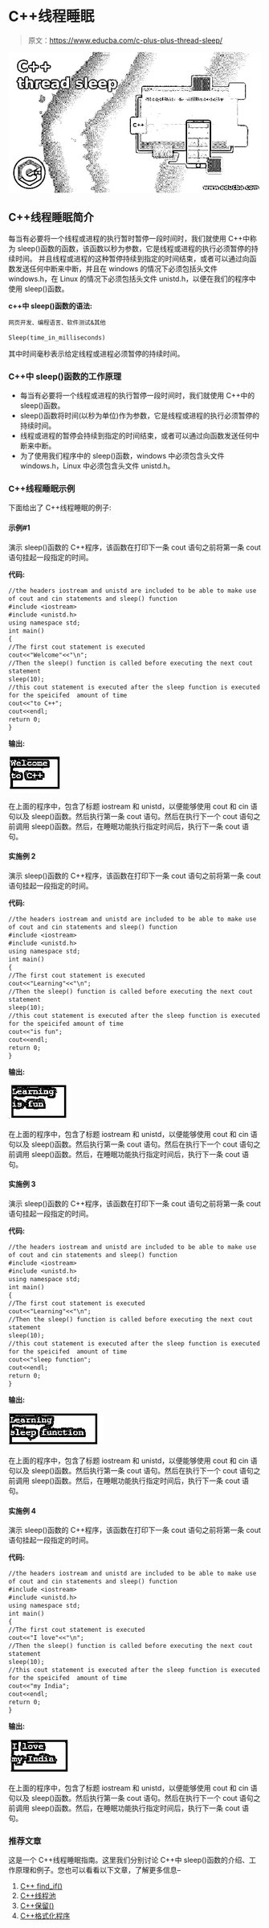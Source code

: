 # C++线程睡眠

> 原文：<https://www.educba.com/c-plus-plus-thread-sleep/>

![C++ thread sleep](img/de9537909a041a107f9e734b24fcfd40.png)



## C++线程睡眠简介

每当有必要将一个线程或进程的执行暂时暂停一段时间时，我们就使用 C++中称为 sleep()函数的函数，该函数以秒为参数，它是线程或进程的执行必须暂停的持续时间。 并且线程或进程的这种暂停持续到指定的时间结束，或者可以通过向函数发送任何中断来中断，并且在 windows 的情况下必须包括头文件 windows.h，在 Linux 的情况下必须包括头文件 unistd.h，以便在我们的程序中使用 sleep()函数。

**c++中 sleep()函数的语法:**

<small>网页开发、编程语言、软件测试&其他</small>

```
Sleep(time_in_milliseconds)
```

其中时间毫秒表示给定线程或进程必须暂停的持续时间。

### C++中 sleep()函数的工作原理

*   每当有必要将一个线程或进程的执行暂停一段时间时，我们就使用 C++中的 sleep()函数。
*   sleep()函数将时间(以秒为单位)作为参数，它是线程或进程的执行必须暂停的持续时间。
*   线程或进程的暂停会持续到指定的时间结束，或者可以通过向函数发送任何中断来中断。
*   为了使用我们程序中的 sleep()函数，windows 中必须包含头文件 windows.h，Linux 中必须包含头文件 unistd.h。

### C++线程睡眠示例

下面给出了 C++线程睡眠的例子:

#### 示例#1

演示 sleep()函数的 C++程序，该函数在打印下一条 cout 语句之前将第一条 cout 语句挂起一段指定的时间。

**代码:**

```
//the headers iostream and unistd are included to be able to make use of cout and cin statements and sleep() function
#include <iostream>
#include <unistd.h>
using namespace std;
int main()
{
//The first cout statement is executed
cout<<"Welcome"<<"\n";
//Then the sleep() function is called before executing the next cout statement
sleep(10);
//this cout statement is executed after the sleep function is executed for the speicifed  amount of time
cout<<"to C++";
cout<<endl;
return 0;
}
```

**输出:**

![C++ thread sleep 1](img/f62b7e7c6842b0b636dd65e9f1abac0c.png)



在上面的程序中，包含了标题 iostream 和 unistd，以便能够使用 cout 和 cin 语句以及 sleep()函数。然后执行第一条 cout 语句。然后在执行下一个 cout 语句之前调用 sleep()函数。然后，在睡眠功能执行指定时间后，执行下一条 cout 语句。

#### 实施例 2

演示 sleep()函数的 C++程序，该函数在打印下一条 cout 语句之前将第一条 cout 语句挂起一段指定的时间。

**代码:**

```
//the headers iostream and unistd are included to be able to make use of cout and cin statements and sleep() function
#include <iostream>
#include <unistd.h>
using namespace std;
int main()
{
//The first cout statement is executed
cout<<"Learning"<<"\n";
//Then the sleep() function is called before executing the next cout statement
sleep(10);
//this cout statement is executed after the sleep function is executed for the speicifed amount of time
cout<<"is fun";
cout<<endl;
return 0;
}
```

**输出:**

![C++ thread sleep 2](img/d6c9e9003ef2ded3de907287c5ec0135.png)



在上面的程序中，包含了标题 iostream 和 unistd，以便能够使用 cout 和 cin 语句以及 sleep()函数。然后执行第一条 cout 语句。然后在执行下一个 cout 语句之前调用 sleep()函数。然后，在睡眠功能执行指定时间后，执行下一条 cout 语句。

#### 实施例 3

演示 sleep()函数的 C++程序，该函数在打印下一条 cout 语句之前将第一条 cout 语句挂起一段指定的时间。

**代码:**

```
//the headers iostream and unistd are included to be able to make use of cout and cin statements and sleep() function
#include <iostream>
#include <unistd.h>
using namespace std;
int main()
{
//The first cout statement is executed
cout<<"Learning"<<"\n";
//Then the sleep() function is called before executing the next cout statement
sleep(10);
//this cout statement is executed after the sleep function is executed for the speicifed  amount of time
cout<<"sleep function";
cout<<endl;
return 0;
}
```

**输出:**

![specified amount of time  before printing](img/ea1842dd1b33366716ef73bb104d7e06.png)



在上面的程序中，包含了标题 iostream 和 unistd，以便能够使用 cout 和 cin 语句以及 sleep()函数。然后执行第一条 cout 语句。然后在执行下一个 cout 语句之前调用 sleep()函数。然后，在睡眠功能执行指定时间后，执行下一条 cout 语句。

#### 实施例 4

演示 sleep()函数的 C++程序，该函数在打印下一条 cout 语句之前将第一条 cout 语句挂起一段指定的时间。

**代码:**

```
//the headers iostream and unistd are included to be able to make use of cout and cin statements and sleep() function
#include <iostream>
#include <unistd.h>
using namespace std;
int main()
{
//The first cout statement is executed
cout<<"I love"<<"\n";
//Then the sleep() function is called before executing the next cout statement
sleep(10);
//this cout statement is executed after the sleep function is executed for the speicifed  amount of time
cout<<"my India";
cout<<endl;
return 0;
}
```

**输出:**

![before printing the next cout statement.](img/395cf932962c0d9fc44315a6be41947c.png)



在上面的程序中，包含了标题 iostream 和 unistd，以便能够使用 cout 和 cin 语句以及 sleep()函数。然后执行第一条 cout 语句。然后在执行下一个 cout 语句之前调用 sleep()函数。然后，在睡眠功能执行指定时间后，执行下一条 cout 语句。

### 推荐文章

这是一个 C++线程睡眠指南。这里我们分别讨论 C++中 sleep()函数的介绍、工作原理和例子。您也可以看看以下文章，了解更多信息–

1.  [C++ find_if()](https://www.educba.com/c-plus-plus-find_if/)
2.  [C++线程池](https://www.educba.com/c-plus-plus-thread-pool/)
3.  [C++保留()](https://www.educba.com/c-plus-plus-reserve/)
4.  [C++格式化程序](https://www.educba.com/c-plus-plus-formatter/)






